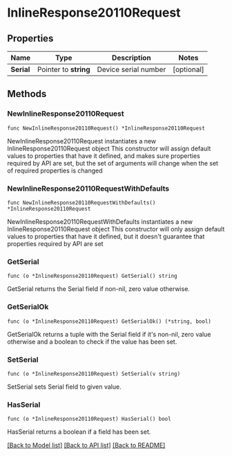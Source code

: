 # InlineResponse20110Request

## Properties

Name | Type | Description | Notes
------------ | ------------- | ------------- | -------------
**Serial** | Pointer to **string** | Device serial number | [optional] 

## Methods

### NewInlineResponse20110Request

`func NewInlineResponse20110Request() *InlineResponse20110Request`

NewInlineResponse20110Request instantiates a new InlineResponse20110Request object
This constructor will assign default values to properties that have it defined,
and makes sure properties required by API are set, but the set of arguments
will change when the set of required properties is changed

### NewInlineResponse20110RequestWithDefaults

`func NewInlineResponse20110RequestWithDefaults() *InlineResponse20110Request`

NewInlineResponse20110RequestWithDefaults instantiates a new InlineResponse20110Request object
This constructor will only assign default values to properties that have it defined,
but it doesn't guarantee that properties required by API are set

### GetSerial

`func (o *InlineResponse20110Request) GetSerial() string`

GetSerial returns the Serial field if non-nil, zero value otherwise.

### GetSerialOk

`func (o *InlineResponse20110Request) GetSerialOk() (*string, bool)`

GetSerialOk returns a tuple with the Serial field if it's non-nil, zero value otherwise
and a boolean to check if the value has been set.

### SetSerial

`func (o *InlineResponse20110Request) SetSerial(v string)`

SetSerial sets Serial field to given value.

### HasSerial

`func (o *InlineResponse20110Request) HasSerial() bool`

HasSerial returns a boolean if a field has been set.


[[Back to Model list]](../README.md#documentation-for-models) [[Back to API list]](../README.md#documentation-for-api-endpoints) [[Back to README]](../README.md)


